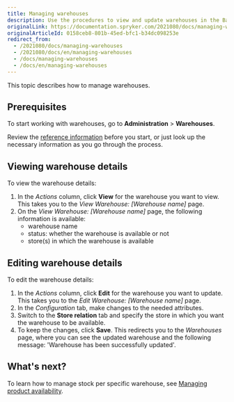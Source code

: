 ```yaml
---
title: Managing warehouses
description: Use the procedures to view and update warehouses in the Back Office.
originalLink: https://documentation.spryker.com/2021080/docs/managing-warehouses
originalArticleId: 0158ceb8-801b-45ed-bfc1-b34dc098253e
redirect_from:
  - /2021080/docs/managing-warehouses
  - /2021080/docs/en/managing-warehouses
  - /docs/managing-warehouses
  - /docs/en/managing-warehouses
---
```


This topic describes how to manage warehouses.

## Prerequisites

To start working with warehouses, go to **Administration** > **Warehouses**.

Review the [reference information](/docs/scos/user/user-guides/{{page.version}}/back-office-user-guide/administration/warehouses/creating-warehouses.html#reference-information--creating-warehouses) before you start, or just look up the necessary information as you go through the process.

## Viewing warehouse details

To view the warehouse details:

1. In the *Actions* column, click **View** for the warehouse you want to view. This takes you to the *View Warehouse: [Warehouse name]* page.
2. On the *View Warehouse: [Warehouse name]* page, the following information is available:
    * warehouse name
    * status: whether the warehouse is available or not
    * store(s) in which the warehouse is available


## Editing warehouse details

To edit the warehouse details:

1. In the *Actions* column, click **Edit** for the warehouse you want to update. This takes you to the *Edit Warehouse: [Warehouse name]* page.
2. In the *Configuration* tab, make changes to the needed attributes.
3. Switch to the **Store relation** tab and specify the store in which you want the warehouse to be available.
4. To keep the changes, click **Save**. This redirects you to the *Warehouses* page, where you can see the updated warehouse and the following message: 'Warehouse has been successfully updated'.


## What's next?

To learn how to manage stock per specific warehouse, see [Managing product availability](/docs/scos/user/user-guides/{{page.version}}/back-office-user-guide/catalog/availability/managing-products-availability.html).
